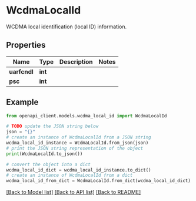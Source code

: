 # WcdmaLocalId

WCDMA local identification (local ID) information.

## Properties

Name | Type | Description | Notes
------------ | ------------- | ------------- | -------------
**uarfcndl** | **int** |  | 
**psc** | **int** |  | 

## Example

```python
from openapi_client.models.wcdma_local_id import WcdmaLocalId

# TODO update the JSON string below
json = "{}"
# create an instance of WcdmaLocalId from a JSON string
wcdma_local_id_instance = WcdmaLocalId.from_json(json)
# print the JSON string representation of the object
print(WcdmaLocalId.to_json())

# convert the object into a dict
wcdma_local_id_dict = wcdma_local_id_instance.to_dict()
# create an instance of WcdmaLocalId from a dict
wcdma_local_id_from_dict = WcdmaLocalId.from_dict(wcdma_local_id_dict)
```
[[Back to Model list]](../README.md#documentation-for-models) [[Back to API list]](../README.md#documentation-for-api-endpoints) [[Back to README]](../README.md)


